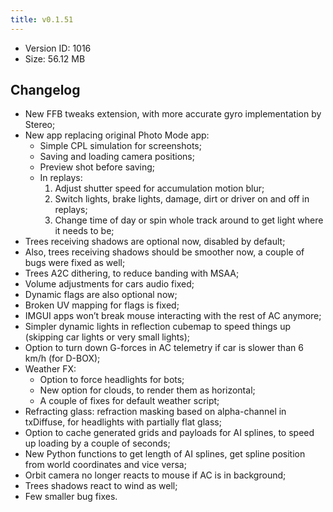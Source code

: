 ```yaml
---
title: v0.1.51
---
```


*   Version ID: 1016
*   Size: 56.12 MB

## Changelog

*   New FFB tweaks extension, with more accurate gyro implementation by Stereo;
*   New app replacing original Photo Mode app:
    *   Simple CPL simulation for screenshots;
    *   Saving and loading camera positions;
    *   Preview shot before saving;
    *   In replays:
        1. Adjust shutter speed for accumulation motion blur;
        2. Switch lights, brake lights, damage, dirt or driver on and off in replays;
        3. Change time of day or spin whole track around to get light where it needs to be;
*   Trees receiving shadows are optional now, disabled by default;
*   Also, trees receiving shadows should be smoother now, a couple of bugs were fixed as well;
*   Trees A2C dithering, to reduce banding with MSAA;
*   Volume adjustments for cars audio fixed;
*   Dynamic flags are also optional now;
*   Broken UV mapping for flags is fixed;
*   IMGUI apps won’t break mouse interacting with the rest of AC anymore;
*   Simpler dynamic lights in reflection cubemap to speed things up (skipping car lights or very small lights);
*   Option to turn down G-forces in AC telemetry if car is slower than 6 km/h (for D-BOX);
*   Weather FX:
    *   Option to force headlights for bots;
    *   New option for clouds, to render them as horizontal;
    *   A couple of fixes for default weather script;
*   Refracting glass: refraction masking based on alpha-channel in txDiffuse, for headlights with partially flat glass;
*   Option to cache generated grids and payloads for AI splines, to speed up loading by a couple of seconds;
*   New Python functions to get length of AI splines, get spline position from world coordinates and vice versa;
*   Orbit camera no longer reacts to mouse if AC is in background;
*   Trees shadows react to wind as well;
*   Few smaller bug fixes.
